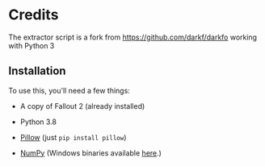# Credits

The extractor script is a fork from https://github.com/darkf/darkfo working with Python 3


## Installation

To use this, you'll need a few things:

- A copy of Fallout 2 (already installed)

- Python 3.8

- [Pillow](https://pillow.readthedocs.io/en/4.0.x) (just `pip install pillow`)

- [NumPy](http://www.numpy.org/) (Windows binaries available [here](http://www.lfd.uci.edu/~gohlke/pythonlibs/#numpy).)

